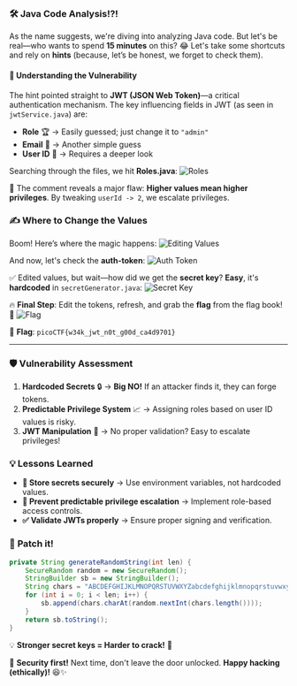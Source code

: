 ### 🛠 Java Code Analysis!?!

As the name suggests, we're diving into analyzing Java code. But let's be real—who wants to spend **15 minutes** on this? 😂 Let's take some shortcuts and rely on **hints** (because, let’s be honest, we forget to check them).

#### 🔑 **Understanding the Vulnerability**
The hint pointed straight to **JWT (JSON Web Token)**—a critical authentication mechanism. The key influencing fields in JWT (as seen in `jwtService.java`) are:
- **Role** 🏆 → Easily guessed; just change it to `"admin"`
- **Email** 📧 → Another simple guess
- **User ID** 🔢 → Requires a deeper look

Searching through the files, we hit **Roles.java**:
![Roles](https://github.com/user-attachments/assets/da4caf99-d82f-4745-8d2f-dc46647c0a13)

🚨 The comment reveals a major flaw: **Higher values mean higher privileges**. By tweaking `userId -> 2`, we escalate privileges.

### ✍️ **Where to Change the Values**
Boom! Here’s where the magic happens:
![Editing Values](https://github.com/user-attachments/assets/cce1b144-b585-4b3c-9eb1-1dd0c2833742)

And now, let's check the **auth-token**:
![Auth Token](https://github.com/user-attachments/assets/27257d5d-db9f-4ec5-b25b-dbcd4daca77f)

✅ Edited values, but wait—how did we get the **secret key**? **Easy**, it's **hardcoded** in `secretGenerator.java`:
![Secret Key](https://github.com/user-attachments/assets/c059e791-942e-462a-916c-ef72d3083149)

🔥 **Final Step**: Edit the tokens, refresh, and grab the **flag** from the flag book! 🎉
![Flag](https://github.com/user-attachments/assets/833fd715-5e0f-4f5e-ac97-5f27aea6b5d9)

🚩 **Flag**: `picoCTF{w34k_jwt_n0t_g00d_ca4d9701}`

---

### 🛡 **Vulnerability Assessment**
1. **Hardcoded Secrets** 🔒 → **Big NO!** If an attacker finds it, they can forge tokens.
2. **Predictable Privilege System** 📈 → Assigning roles based on user ID values is risky.
3. **JWT Manipulation** 🏴 → No proper validation? Easy to escalate privileges!

### 💡 **Lessons Learned**
- **🔐 Store secrets securely** → Use environment variables, not hardcoded values.
- **🚫 Prevent predictable privilege escalation** → Implement role-based access controls.
- **✅ Validate JWTs properly** → Ensure proper signing and verification.

### 🔄 **Patch it!**
```java
private String generateRandomString(int len) {
    SecureRandom random = new SecureRandom();
    StringBuilder sb = new StringBuilder();
    String chars = "ABCDEFGHIJKLMNOPQRSTUVWXYZabcdefghijklmnopqrstuvwxyz0123456789";
    for (int i = 0; i < len; i++) {
        sb.append(chars.charAt(random.nextInt(chars.length())));
    }
    return sb.toString();
}
```
💡 **Stronger secret keys = Harder to crack!** 🚀

🔎 **Security first!** Next time, don't leave the door unlocked. **Happy hacking (ethically)!** 😆✨
